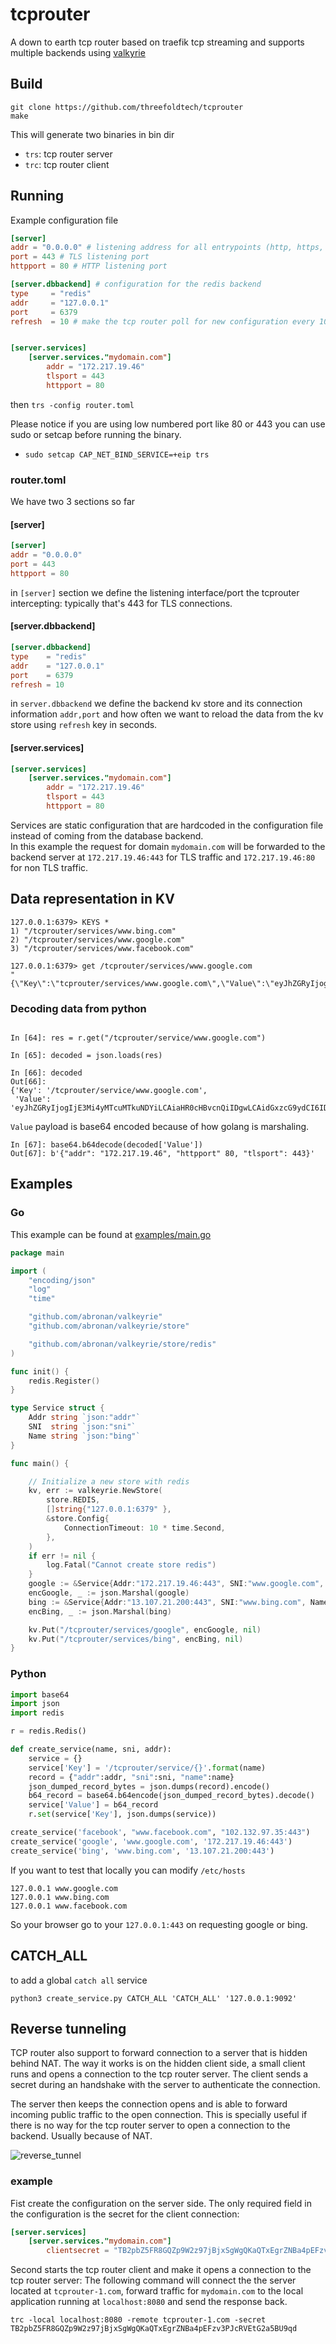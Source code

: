 # tcprouter

A down to earth tcp router based on traefik tcp streaming and supports multiple backends using [valkyrie](https://github.com/abronan/valkeyrie)

## Build

```
git clone https://github.com/threefoldtech/tcprouter
make
```

This will generate two binaries in bin dir

- `trs`: tcp router server
- `trc`: tcp router client

## Running

Example configuration file

```toml
[server]
addr = "0.0.0.0" # listening address for all entrypoints (http, https, tcp router client)
port = 443 # TLS listening port
httpport = 80 # HTTP listening port

[server.dbbackend] # configuration for the redis backend
type 	 = "redis"
addr     = "127.0.0.1"
port     = 6379
refresh  = 10 # make the tcp router poll for new configuration every 10 seconds


[server.services]
    [server.services."mydomain.com"]
        addr = "172.217.19.46"
        tlsport = 443
        httpport = 80
```

then `trs -config router.toml`

Please notice if you are using low numbered port like 80 or 443 you can use sudo or setcap before running the binary.
- `sudo setcap CAP_NET_BIND_SERVICE=+eip trs`

### router.toml

We have two 3 sections so far

#### [server]

```toml
[server]
addr = "0.0.0.0"
port = 443
httpport = 80
```

in `[server]` section we define the listening interface/port the tcprouter intercepting: typically that's 443 for TLS connections.

#### [server.dbbackend]

```toml
[server.dbbackend]
type    = "redis"
addr    = "127.0.0.1"
port    = 6379
refresh = 10
```

in `server.dbbackend` we define the backend kv store and its connection information `addr,port` and how often we want to reload the data from the kv store using `refresh` key in seconds.

#### [server.services]

```toml
[server.services]
    [server.services."mydomain.com"]
        addr = "172.217.19.46"
        tlsport = 443
        httpport = 80
```

Services are static configuration that are hardcoded in the configuration file instead of coming from the database backend.  
In this example the request for domain `mydomain.com` will be forwarded to the backend server at `172.217.19.46:443` for TLS traffic and `172.217.19.46:80` for non TLS traffic.

## Data representation in KV

```shell
127.0.0.1:6379> KEYS *
1) "/tcprouter/services/www.bing.com"
2) "/tcprouter/services/www.google.com"
3) "/tcprouter/services/www.facebook.com"

127.0.0.1:6379> get /tcprouter/services/www.google.com
"{\"Key\":\"tcprouter/services/www.google.com\",\"Value\":\"eyJhZGRyIjogIjE3Mi4yMTcuMTkuNDYiLCAiaHR0cHBvcnQiIDgwLCAidGxzcG9ydCI6IDQ0M30=\",\"LastIndex\":75292246}"
```

### Decoding data from python

```ipython

In [64]: res = r.get("/tcprouter/service/www.google.com")

In [65]: decoded = json.loads(res)

In [66]: decoded
Out[66]:
{'Key': '/tcprouter/service/www.google.com',
 'Value': 'eyJhZGRyIjogIjE3Mi4yMTcuMTkuNDYiLCAiaHR0cHBvcnQiIDgwLCAidGxzcG9ydCI6IDQ0M30='}
```

`Value` payload is base64 encoded because of how golang is marshaling.

```ipython
In [67]: base64.b64decode(decoded['Value'])
Out[67]: b'{"addr": "172.217.19.46", "httpport" 80, "tlsport": 443}'
```

## Examples

### Go

This example can be found at [examples/main.go](./examples/main.go)

```go
package main

import (
    "encoding/json"
    "log"
    "time"

    "github.com/abronan/valkeyrie"
    "github.com/abronan/valkeyrie/store"

    "github.com/abronan/valkeyrie/store/redis"
)

func init() {
	redis.Register()
}

type Service struct {
	Addr string `json:"addr"`
	SNI  string `json:"sni"`
	Name string `json:"bing"`
}

func main() {

	// Initialize a new store with redis
	kv, err := valkeyrie.NewStore(
		store.REDIS,
		[]string{"127.0.0.1:6379" },
		&store.Config{
			ConnectionTimeout: 10 * time.Second,
		},
	)
	if err != nil {
		log.Fatal("Cannot create store redis")
	}
	google := &Service{Addr:"172.217.19.46:443", SNI:"www.google.com", Name:"google"}
	encGoogle, _ := json.Marshal(google)
	bing := &Service{Addr:"13.107.21.200:443", SNI:"www.bing.com", Name:"bing"}
	encBing, _ := json.Marshal(bing)

	kv.Put("/tcprouter/services/google", encGoogle, nil)
	kv.Put("/tcprouter/services/bing", encBing, nil)
}
```

### Python

```python
import base64
import json
import redis

r = redis.Redis()

def create_service(name, sni, addr):
    service = {}
    service['Key'] = '/tcprouter/service/{}'.format(name)
    record = {"addr":addr, "sni":sni, "name":name}
    json_dumped_record_bytes = json.dumps(record).encode()
    b64_record = base64.b64encode(json_dumped_record_bytes).decode()
    service['Value'] = b64_record
    r.set(service['Key'], json.dumps(service))

create_service('facebook', "www.facebook.com", "102.132.97.35:443")
create_service('google', 'www.google.com', '172.217.19.46:443')
create_service('bing', 'www.bing.com', '13.107.21.200:443')
```

If you want to test that locally you can modify `/etc/hosts`

```shell
127.0.0.1 www.google.com
127.0.0.1 www.bing.com
127.0.0.1 www.facebook.com
```

So your browser go to your `127.0.0.1:443` on requesting google or bing.

## CATCH_ALL

to add a global `catch all` service

`python3 create_service.py CATCH_ALL 'CATCH_ALL' '127.0.0.1:9092'`

## Reverse tunneling

TCP router also support to forward connection to a server that is hidden behind NAT. The way it works is on the hidden client side, 
a small client runs and opens a connection to the tcp router server. The client sends a secret during an handshake with the server to authenticate the connection.

The server then keeps the connection opens and is able to forward incoming public traffic to the open connection.  This is specially useful if there is no way for the tcp router server to open a connection to the backend. Usually because of NAT.

![reverse_tunnel](reverse_tunnel.png)

### example

Fist create the configuration on the server side. The only required field in the configuration is the secret for the client connection:

```toml
[server.services]
    [server.services."mydomain.com"]
        clientsecret = "TB2pbZ5FR8GQZp9W2z97jBjxSgWgQKaQTxEgrZNBa4pEFzv3PJcRVEtG2a5BU9qd"
```

Second starts the tcp router client and make it opens a connection to the tcp router server:
The following command will connect the the server located at `tcprouter-1.com`, forward traffic for `mydomain.com` to the local application running at `localhost:8080` and send the response back.


`trc -local localhost:8080 -remote tcprouter-1.com -secret TB2pbZ5FR8GQZp9W2z97jBjxSgWgQKaQTxEgrZNBa4pEFzv3PJcRVEtG2a5BU9qd`